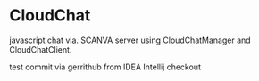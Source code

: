 # CloudChat
javascript chat via. SCANVA server using CloudChatManager and CloudChatClient.

test commit via gerrithub from IDEA Intellij checkout
